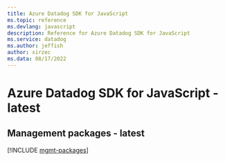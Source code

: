```yaml
---
title: Azure Datadog SDK for JavaScript
ms.topic: reference
ms.devlang: javascript
description: Reference for Azure Datadog SDK for JavaScript
ms.service: datadog
ms.author: jeffish
author: xirzec
ms.data: 08/17/2022
---
```

# Azure Datadog SDK for JavaScript - latest

## Management packages - latest
[!INCLUDE [mgmt-packages](datadog-mgmt-index.md)]